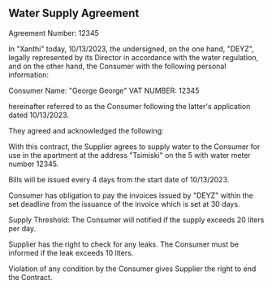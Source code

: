 Water Supply Agreement
----

Agreement Number: 12345

In "Xanthi" today, 10/13/2023, the undersigned, on the one hand, "DEYZ", legally represented by its Director in accordance with the water regulation, and on the other hand, the Consumer with the following personal information:

Consumer Name: "George George"
VAT NUMBER: 12345

hereinafter referred to as the Consumer following the latter's application dated 10/13/2023.

They agreed and acknowledged the following:

With this contract, the Supplier agrees to supply water to the Consumer for use in the apartment at the address "Tsimiski" on the 5 with water meter number 12345.

Bills will be issued every 4 days from the start date of 10/13/2023.

Consumer has obligation to pay the invoices issued by "DEYZ" within the set deadline from the issuance of the invoice which is set at 30 days.

Supply Threshold: The Consumer will notified if the supply exceeds 20 liters per day.

Supplier has the right to check for any leaks. The Consumer must be informed if the leak exceeds 10 liters.

Violation of any condition by the Consumer gives Supplier the right to end the Contract.
